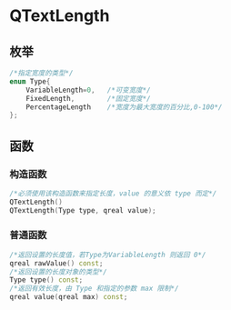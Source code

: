 # QTextLength

## 枚举

```cpp
/*指定宽度的类型*/
enum Type{
    VariableLength=0,   /*可变宽度*/
    FixedLength,        /*固定宽度*/
    PercentageLength    /*宽度为最大宽度的百分比,0-100*/
};
```

## 函数

### 构造函数

```cpp
/*必须使用该构造函数来指定长度，value 的意义依 type 而定*/
QTextLength()
QTextLength(Type type, qreal value);
```

### 普通函数

```cpp
/*返回设置的长度值，若Type为VariableLength 则返回 0*/
qreal rawValue() const;
/*返回设置的长度对象的类型*/
Type type() const;
/*返回有效长度，由 Type 和指定的参数 max 限制*/
qreal value(qreal max) const;
```